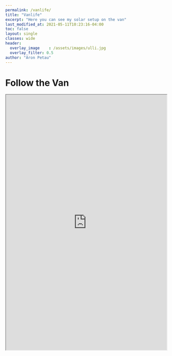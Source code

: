 ```yaml
---
permalink: /vanlife/
title: "Vanlife"
excerpt: "Here you can see my solar setup on the van"
last_modified_at: 2021-05-11T10:23:16-04:00
toc: false
layout: single
classes: wide
header:
  overlay_image    : /assets/images/ulli.jpg
  overlay_filter: 0.5
author: "Aron Petau"
---
```


# Follow the Van

<iframe width="100%" height="800" src="https://vrm.victronenergy.com/installation/167009/embed/f61b11f2"></iframe>
